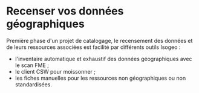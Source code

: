 # Recenser vos données géographiques

Première phase d'un projet de catalogage, le recensement des données et de leurs ressources associées est facilité par différents outils Isogeo :
* l'inventaire automatique et exhaustif des données géographiques avec le scan FME ;
* le client CSW pour moissonner ;
* les fiches manuelles pour les ressources non géographiques ou non standardisées.
